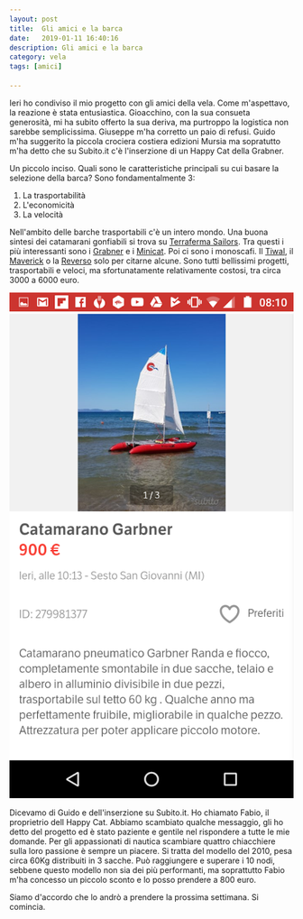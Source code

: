 ```yaml
---
layout: post
title:  Gli amici e la barca
date:   2019-01-11 16:40:16
description: Gli amici e la barca
category: vela
tags: [amici]

---
```


Ieri ho condiviso il mio progetto con gli amici della vela. Come m'aspettavo, la reazione è stata entusiastica. Gioacchino, con la sua consueta generosità, mi ha subito offerto la sua deriva, ma purtroppo la logistica non sarebbe semplicissima. Giuseppe m'ha corretto un paio di refusi. Guido m'ha suggerito la piccola crociera costiera edizioni Mursia ma sopratutto m'ha detto che su Subito.it c'è l'inserzione di un Happy Cat della Grabner.

Un piccolo inciso. Quali sono le caratteristiche principali su cui basare la selezione della barca? Sono fondamentalmente 3:

1. La trasportabilità
2. L'economicità
3. La velocità

Nell'ambito delle barche trasportabili c'è un intero mondo. Una buona sintesi dei catamarani gonfiabili si trova su [Terraferma Sailors](http://terrafermasailors.blogspot.com/2012/09/catamarani-gonfiabili-riepilogo.html). Tra questi i più interessanti sono i [Grabner](http://www.happy-cat.at/en/happy-cat/happy-cat/) e i [Minicat](http://www.minicatamaran.eu/). Poi ci sono i monoscafi. Il [Tiwal](https://tiwal.com/en/), il [Maverick](https://www.maverick.world/) o la [Reverso](https://www.reversoproject.com/-english-uk/) solo per citarne alcune. Sono tutti bellissimi progetti, trasportabili e veloci, ma sfortunatamente relativamente costosi, tra circa 3000 a 6000 euro. 

<img src="/assets/img/barcasubito.png">

Dicevamo di Guido e dell'inserzione su Subito.it. Ho chiamato Fabio, il proprietrio dell Happy Cat. 
Abbiamo scambiato qualche messaggio, gli ho detto del progetto ed è stato paziente e gentile nel rispondere a tutte le mie domande. Per gli appassionati di nautica scambiare quattro chiacchiere sulla loro passione è sempre un piacere. Si tratta del modello del 2010, pesa circa 60Kg distribuiti in 3 sacche. Può raggiungere e superare i 10 nodi, sebbene questo modello non sia dei più performanti, ma soprattutto Fabio m'ha concesso un piccolo sconto e lo posso prendere a 800 euro. 

Siamo d'accordo che lo andrò a prendere la prossima settimana. Si comincia.
